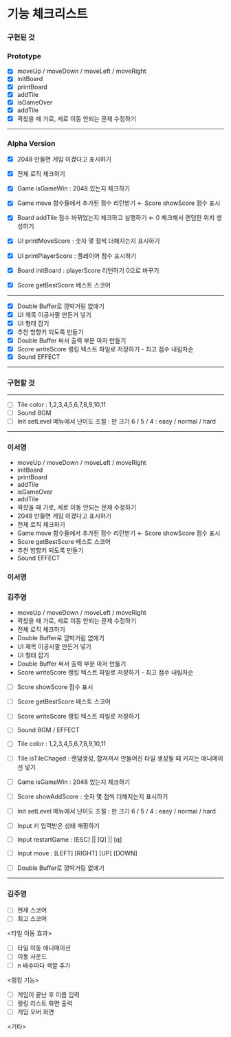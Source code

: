 # 기능 체크리스트

### 구현된 것

### Prototype

- [x]  moveUp / moveDown / moveLeft / moveRight
- [x]  initBoard
- [x]  printBoard
- [x]  addTile
- [x]  isGameOver
- [x]  addTile
- [x]  꽉찼을 때 가로, 세로 이동 안되는 문제 수정하기

---

### Alpha Version

- [x]  2048 만들면 게임 이겼다고 표시하기
- [x]  전체 로직 체크하기
- [x]  Game isGameWin : 2048 있는지 체크하기
    
- [x]  Game move 함수들에서 추가된 점수 리턴받기 ← Score showScore 점수 표시
    
- [x]  Board addTile 점수 바뀌었는지 체크하고 실행하기 ← 0 체크해서 랜덤한 위치 생성하기
- [x]  UI printMoveScore : 숫자 몇 점씩 더해지는지 표시하기
- [x]  UI printPlayerScore : 플레이어 점수 표시하기
- [x]  Board initBoard : playerScore 리턴하기 0으로 바꾸기
- [x]  Score getBestScore 베스트 스코어

---

- [x]  Double Buffer로 깜박거림 없애기
- [x]  UI 제목 이공사팔 만든거 넣기
- [x]  UI 형태 잡기
- [x]  추천 방향키 되도록 만들기
- [x]  Double Buffer 써서 출력 부분 마저 만들기
- [x]  Score writeScore 랭킹 텍스트 파일로 저장하기 - 최고 점수 내림차순
- [x]  Sound EFFECT

---

### 구현할 것

---

- [ ]  Tile color : 1,2,3,4,5,6,7,8,9,10,11
- [ ]  Sound BGM
- [ ]  Init setLevel 메뉴에서 난이도 조절 : 판 크기 6 / 5 / 4 : easy / normal / hard

---

### 이서영

- moveUp / moveDown / moveLeft / moveRight
- initBoard
- printBoard
- addTile
- isGameOver
- addTile
- 꽉찼을 때 가로, 세로 이동 안되는 문제 수정하기
- 2048 만들면 게임 이겼다고 표시하기
- 전체 로직 체크하기
- Game move 함수들에서 추가된 점수 리턴받기 ← Score showScore 점수 표시
- Score getBestScore 베스트 스코어
- 추천 방향키 되도록 만들기
- Sound EFFECT

### 이서영

### 김주영

- moveUp / moveDown / moveLeft / moveRight
- 꽉찼을 때 가로, 세로 이동 안되는 문제 수정하기
- 전체 로직 체크하기
- Double Buffer로 깜박거림 없애기
- UI 제목 이공사팔 만든거 넣기
- UI 형태 잡기
- Double Buffer 써서 출력 부분 마저 만들기
- Score writeScore 랭킹 텍스트 파일로 저장하기 - 최고 점수 내림차순

- [ ]  Score showScore 점수 표시
- [ ]  Score getBestScore 베스트 스코어
- [ ]  Score writeScore 랭킹 텍스트 파일로 저장하기

- [ ]  Sound BGM / EFFECT

- [ ]  Tile color : 1,2,3,4,5,6,7,8,9,10,11
- [ ]  Tile isTileChaged : 랜덤생성, 합쳐져서 만들어진 타일 생성될 때 커지는 애니메이션 넣기

- [ ]  Game isGameWin : 2048 있는지 체크하기

- [ ]  Score showAddScore : 숫자 몇 점씩 더해지는지 표시하기

- [ ]  Init setLevel 메뉴에서 난이도 조절 : 판 크기 6 / 5 / 4 : easy / normal / hard

- [ ]  Input 키 입력받은 상태 매핑하기
- [ ]  Input restartGame : [ESC] || [Q] || [q]
- [ ]  Input move : [LEFT] [RIGHT] [UP] [DOWN]

- [ ]  Double Buffer로 깜박거림 없애기

---

### 김주영

<UI>

- [ ]  현재 스코어
- [ ]  최고 스코어

<타일 이동 효과>

- [ ]  타일 이동 애니매이션
- [ ]  이동 사운드
- [ ]  n 배수마다 색깔 추가

<랭킹 기능> 

- [ ]  게임이 끝난 후 이름 입력
- [ ]  랭킹 리스트 화면 출력
- [ ]  게임 오버 화면

<기타>
